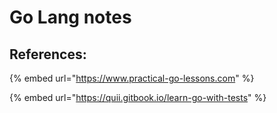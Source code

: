 # Go Lang notes

## References:

{% embed url="https://www.practical-go-lessons.com" %}

{% embed url="https://quii.gitbook.io/learn-go-with-tests" %}
